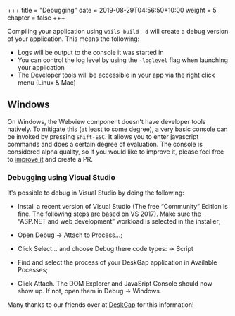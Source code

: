 +++
title = "Debugging"
date = 2019-08-29T04:56:50+10:00
weight = 5
chapter = false
+++

Compiling your application using `wails build -d` will create a debug version of your application. This means the following:

  * Logs will be output to the console it was started in
  * You can control the log level by using the `-loglevel` flag when launching your application
  * The Developer tools will be accessible in your app via the right click menu (Linux & Mac)

## Windows

On Windows, the Webview component doesn't have developer tools natively. To mitigate this (at least to some degree), a very basic console can be invoked by pressing `Shift-ESC`. It allows you to enter javascript commands and does a certain degree of evaluation. The console is considered alpha quality, so if you would like to improve it, please feel free to [improve it](https://github.com/wailsapp/wails/blob/develop/runtime/assets/console.js) and create a PR.

### Debugging using Visual Studio

It's possible to debug in Visual Studio by doing the following: 



  * Install a recent version of Visual Studio (The free “Community” Edition is fine. The following steps are based on VS 2017). Make sure the “ASP.NET and web development” workload is selected in the installer;

  * Open Debug -> Attach to Process...;

  * Click Select... and choose Debug there code types: -> Script

  * Find and select the process of your DeskGap application in Available Pocesses;

  * Click Attach. The DOM Explorer and JavaSript Console should now show up. If not, open them in Debug -> Windows.


Many thanks to our friends over at [DeskGap](https://deskgap.com/devtools/) for this information!